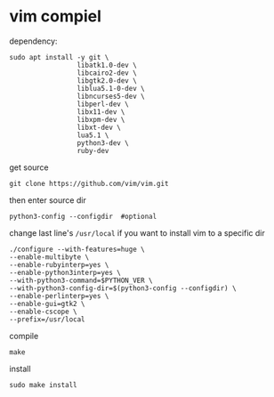 # vim compiel


dependency:

```
sudo apt install -y git \
                 libatk1.0-dev \
                 libcairo2-dev \
                 libgtk2.0-dev \
                 liblua5.1-0-dev \
                 libncurses5-dev \
                 libperl-dev \
                 libx11-dev \
                 libxpm-dev \
                 libxt-dev \
                 lua5.1 \
                 python3-dev \
                 ruby-dev 
```

get source

```
git clone https://github.com/vim/vim.git
```

then enter source dir

```
python3-config --configdir  #optional
```

change last line's `/usr/local` if you want to install vim to a specific dir
```
./configure --with-features=huge \
--enable-multibyte \
--enable-rubyinterp=yes \
--enable-python3interp=yes \
--with-python3-command=$PYTHON_VER \
--with-python3-config-dir=$(python3-config --configdir) \
--enable-perlinterp=yes \
--enable-gui=gtk2 \
--enable-cscope \
--prefix=/usr/local
```

compile
```
make
```

install
```
sudo make install
```


